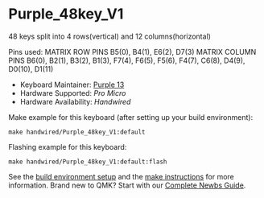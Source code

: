 # Purple_48key_V1


48 keys split into 4 rows(vertical) and 12 columns(horizontal) 

Pins used:
	MATRIX ROW PINS  	B5(0), B4(1), E6(2), D7(3) 
	MATRIX COLUMN PINS  B6(0), B2(1), B3(2), B1(3), F7(4), F6(5), F5(6), F4(7), C6(8), D4(9), D0(10), D1(11) 


* Keyboard Maintainer: [Purple 13](https://github.com/Purple-13)
* Hardware Supported: *Pro Micro*
* Hardware Availability: *Handwired* 

Make example for this keyboard (after setting up your build environment):

    make handwired/Purple_48key_V1:default

Flashing example for this keyboard:

    make handwired/Purple_48key_V1:default:flash

See the [build environment setup](https://docs.qmk.fm/#/getting_started_build_tools) and the [make instructions](https://docs.qmk.fm/#/getting_started_make_guide) for more information. Brand new to QMK? Start with our [Complete Newbs Guide](https://docs.qmk.fm/#/newbs).
